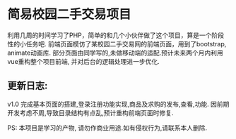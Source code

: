 # 简易校园二手交易项目

利用几周的时间学习了PHP，简单的和几个小伙伴做了这个项目，算是一个阶段性的小任务吧.
前端页面模仿了某校园二手交易网的前端页面，用到了bootstrap, animate动画库.
部分页面由同学写的,未做移动端的适配.预计未来两个月内利用vue重构整个项目前端,
并对后台的逻辑处理进一步优化.


## 更新日志:
v1.0 
完成基本页面的搭建,登录注册功能实现,商品及求购的发布,查看,功能.
因前期开发考虑不周,导致目录结构有点乱,预计重构前端页面时修复.









PS: 本项目是学习的产物, 请勿作商业用途.如有侵权行为,请联系本人删除.
